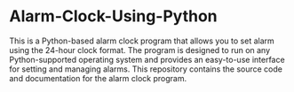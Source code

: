 # Alarm-Clock-Using-Python
This is a Python-based alarm clock program that allows you to set alarm using the 24-hour clock format. The program is designed to run on any Python-supported operating system and provides an easy-to-use interface for setting and managing alarms. This repository contains the source code and documentation for the alarm clock program.
